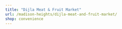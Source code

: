```yaml
---
title: "Dijla Meat & Fruit Market"
url: /madison-heights/dijla-meat-and-fruit-market/
shop: convenience
---
```

